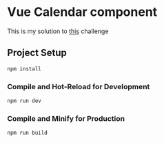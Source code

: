 # Vue Calendar component
This is my solution to [this](https://www.frontendpro.dev/frontend-coding-challenges/calendar-viewer-component-KnvtY1kLkwCisNB2LTsG) challenge

## Project Setup

```sh
npm install
```

### Compile and Hot-Reload for Development

```sh
npm run dev
```

### Compile and Minify for Production

```sh
npm run build
```
